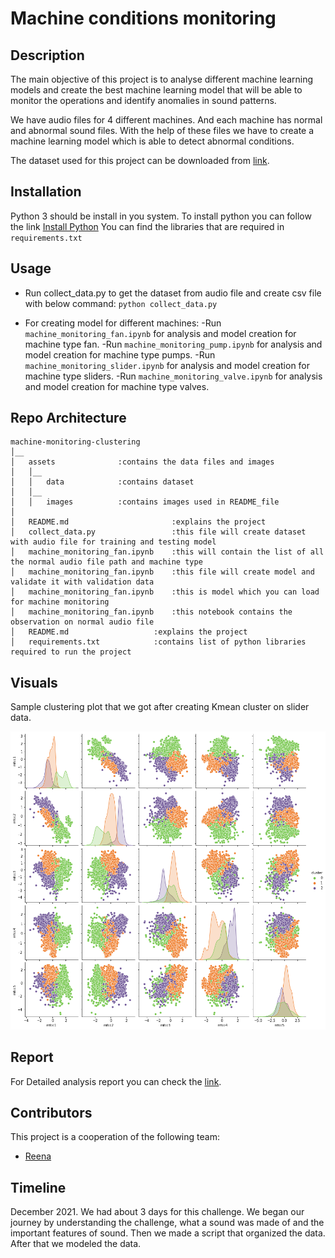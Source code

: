 # Machine conditions monitoring

## Description

The main objective of this project is to analyse different machine learning models and create the best machine learning model that will be able to monitor the operations and identify anomalies in sound patterns.

We have audio files for 4 different machines. And each machine has normal and abnormal sound files. With the help of these files we have to create a machine learning model which is able to detect abnormal conditions.

The dataset used for this project can be downloaded from [link](https://zenodo.org/record/3384388#.YFIrNXnvJEY).


## Installation

Python 3 should be install in you system.
To install python you can follow the link [Install Python](https://realpython.com/installing-python/#how-to-install-python-on-macos)
You can find the libraries that are required in `requirements.txt`

## Usage
- Run collect_data.py to get the dataset from audio file and create csv file with below command:
`python collect_data.py`

- For creating model for different machines:
    -Run `machine_monitoring_fan.ipynb` for analysis and model creation for machine type fan.
    -Run `machine_monitoring_pump.ipynb` for analysis and model creation for machine type pumps.
    -Run `machine_monitoring_slider.ipynb` for analysis and model creation for machine type sliders.
    -Run `machine_monitoring_valve.ipynb` for analysis and model creation for machine type valves.


## Repo Architecture
```
machine-monitoring-clustering
│__   
│   assets              :contains the data files and images
│   │__
│   │   data            :contains dataset
│   │__
│   │   images          :contains images used in README_file
│
│   README.md                       :explains the project
│   collect_data.py                 :this file will create dataset with audio file for training and testing model 
│   machine_monitoring_fan.ipynb    :this will contain the list of all the normal audio file path and machine type 
│   machine_monitoring_fan.ipynb    :this file will create model and validate it with validation data
│   machine_monitoring_fan.ipynb    :this is model which you can load for machine monitoring
│   machine_monitoring_fan.ipynb    :this notebook contains the observation on normal audio file
│   README.md                   :explains the project
│   requirements.txt            :contains list of python libraries required to run the project

```

## Visuals

Sample clustering plot that we got after creating Kmean cluster on slider data.

![](assets/images/Kmean_sliders.png)

## Report

For Detailed analysis report you can check the [link](Report.pdf).

## Contributors 

This project is a cooperation of the following team:

- [Reena](https://github.com/reenakoshta10)

## Timeline 

December 2021.
We had about 3 days for this challenge. We began our journey by understanding the challenge, what a sound was made of and the important features of sound. Then we made a script that organized the data. After that we modeled the data. 
